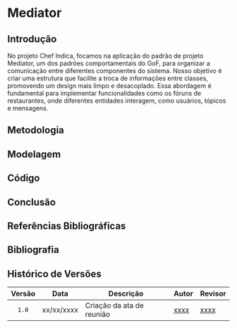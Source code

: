 # Mediator

## Introdução
No projeto Chef Indica, focamos na aplicação do padrão de projeto Mediator, um dos padrões comportamentais do GoF, para organizar a comunicação entre diferentes componentes do sistema. Nosso objetivo é criar uma estrutura que facilite a troca de informações entre classes, promovendo um design mais limpo e desacoplado. Essa abordagem é fundamental para implementar funcionalidades como os fóruns de restaurantes, onde diferentes entidades interagem, como usuários, tópicos e mensagens.

## Metodologia

## Modelagem

## Código

## Conclusão

## Referências Bibliográficas

## Bibliografia

## Histórico de Versões

| Versão | Data | Descrição | Autor | Revisor |
| :----: | ---- | --------- | ----- | ------- |
| `1.0`  |xx/xx/xxxx| Criação da ata de reunião | [xxxx](xxxx) |[xxxx](xxxx)  |
